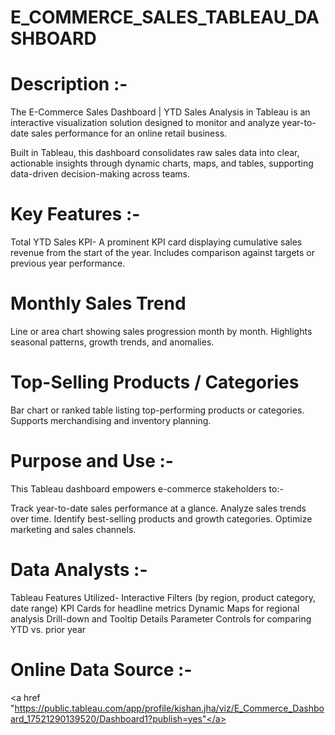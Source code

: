# E_COMMERCE_SALES_TABLEAU_DASHBOARD

# Description :-
The E-Commerce Sales Dashboard | YTD Sales Analysis in Tableau is an interactive visualization solution designed to monitor and analyze year-to-date sales performance for an online retail business.

Built in Tableau, this dashboard consolidates raw sales data into clear, actionable insights through dynamic charts, maps, and tables, supporting data-driven decision-making across teams.

# Key Features :-
Total YTD Sales KPI-
A prominent KPI card displaying cumulative sales revenue from the start of the year.
Includes comparison against targets or previous year performance.

# Monthly Sales Trend
Line or area chart showing sales progression month by month.
Highlights seasonal patterns, growth trends, and anomalies.

# Top-Selling Products / Categories
Bar chart or ranked table listing top-performing products or categories.
Supports merchandising and inventory planning.

# Purpose and Use :-
This Tableau dashboard empowers e-commerce stakeholders to:-

Track year-to-date sales performance at a glance.
Analyze sales trends over time.
Identify best-selling products and growth categories.
Optimize marketing and sales channels.


# Data Analysts :-

Tableau Features Utilized-
Interactive Filters (by region, product category, date range)
KPI Cards for headline metrics
Dynamic Maps for regional analysis
Drill-down and Tooltip Details
Parameter Controls for comparing YTD vs. prior year


# Online Data Source :- 
<a href "https://public.tableau.com/app/profile/kishan.jha/viz/E_Commerce_Dashboard_17521290139520/Dashboard1?publish=yes"</a>
